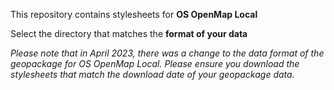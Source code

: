 This repository contains stylesheets for **OS OpenMap Local**

Select the directory that matches the **format of your data**

*Please note that in April 2023, there was a change to the data format of the geopackage for OS OpenMap Local. Please ensure you download the stylesheets that match the download date of your geopackage data.*
